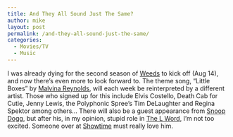 ```yaml
---
title: And They All Sound Just The Same?
author: mike
layout: post
permalink: /and-they-all-sound-just-the-same/
categories:
  - Movies/TV
  - Music
---
```

I was already dying for the second season of [Weeds][1] to kick off (Aug 14), and now there&#8217;s even more to look forward to. The theme song, &#8220;Little Boxes&#8221; by [Malvina Reynolds][2], will each week be reinterpreted by a different artist. Those who signed up for this include Elvis Costello, Death Cab for Cutie, Jenny Lewis, the Polyphonic Spree&#8217;s Tim DeLaughter and Regina Spektor among others&#8230; There will also be a guest appearance from [Snoop Dogg][3], but after his, in my opinion, stupid role in [The L Word][4], I&#8217;m not too excited. Someone over at [Showtime][5] must really love him.

 [1]: http://www.imdb.com/title/tt0439100/
 [2]: http://en.wikipedia.org/wiki/Malvina_Reynolds
 [3]: http://www.snoopdogg.com/
 [4]: http://www.thelwordonline.com/
 [5]: http://www.sho.com